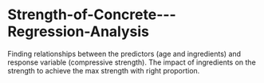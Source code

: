 # Strength-of-Concrete---Regression-Analysis
Finding relationships between the predictors (age and ingredients) and response variable (compressive strength). The impact of ingredients on the strength to achieve the max strength with right proportion.
